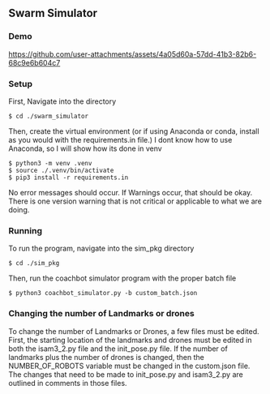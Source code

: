 ## Swarm Simulator

### Demo

https://github.com/user-attachments/assets/4a05d60a-57dd-41b3-82b6-68c9e6b604c7

### Setup

First, Navigate into the directory
```
$ cd ./swarm_simulator
```
Then, create the virtual environment (or if using Anaconda or conda, install as you 
would with the requirements.in file.) I dont know how to use Anaconda, so I will show
how its done in venv
```
$ python3 -m venv .venv
$ source ./.venv/bin/activate
$ pip3 install -r requirements.in
```
No error messages should occur. If Warnings occur, that should be okay. There is one version warning that is not critical or applicable to what we are doing.

### Running

To run the program, navigate into the sim_pkg directory
```
$ cd ./sim_pkg
```
Then, run the coachbot simulator program with the proper batch file
```
$ python3 coachbot_simulator.py -b custom_batch.json
```

### Changing the number of Landmarks or drones

To change the number of Landmarks or Drones, a few files must be edited. First, the starting location of the landmarks and drones must be edited in both the isam3_2.py file and the init_pose.py file. If the number of landmarks plus the number of drones is changed, then the NUMBER_OF_ROBOTS variable must be changed in the custom.json file. The changes that need to be made to init_pose.py and isam3_2.py are outlined in comments in those files. 
